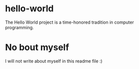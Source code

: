 # hello-world
The Hello World project is a time-honored tradition in computer programming.

# No bout myself
 I will not write about myself in this readme file :)
